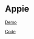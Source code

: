 # Appie

[Demo](https://amine-appie.netlify.app/)

[Code](https://github.com/AmineHeroual/Appie-Project)
